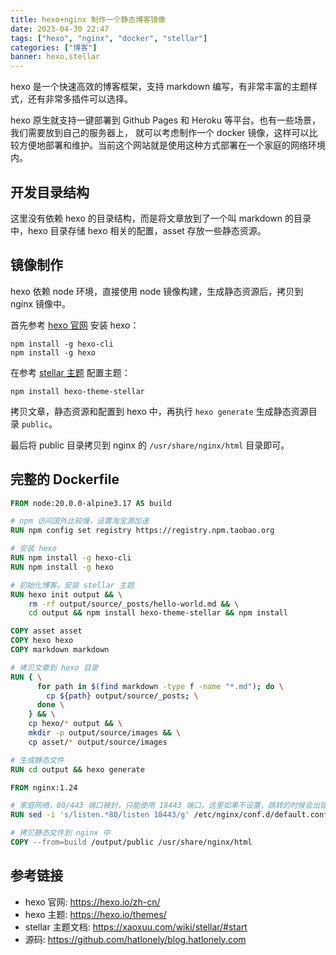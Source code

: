 ```yaml
---
title: hexo+nginx 制作一个静态博客镜像
date: 2023-04-30 22:47
tags: ["hexo", "nginx", "docker", "stellar"]
categories: ["博客"]
banner: hexo,stellar
---
```


hexo 是一个快速高效的博客框架，支持 markdown 编写，有非常丰富的主题样式，还有非常多插件可以选择。

hexo 原生就支持一键部署到 Github Pages 和 Heroku 等平台。也有一些场景，我们需要放到自己的服务器上，
就可以考虑制作一个 docker 镜像，这样可以比较方便地部署和维护。当前这个网站就是使用这种方式部署在一个家庭的网络环境内。

## 开发目录结构

这里没有依赖 hexo 的目录结构，而是将文章放到了一个叫 markdown 的目录中，hexo 目录存储 hexo 相关的配置，asset 存放一些静态资源。

## 镜像制作

hexo 依赖 node 环境，直接使用 node 镜像构建，生成静态资源后，拷贝到 nginx 镜像中。

首先参考 [hexo 官网](https://hexo.io/zh-cn/docs/) 安装 hexo：

```shell
npm install -g hexo-cli
npm install -g hexo
```

在参考 [stellar 主题](https://xaoxuu.com/wiki/stellar/theme-settings/) 配置主题：

```shell
npm install hexo-theme-stellar
```

拷贝文章，静态资源和配置到 hexo 中，再执行 `hexo generate` 生成静态资源目录 `public`。

最后将 public 目录拷贝到 nginx 的 `/usr/share/nginx/html` 目录即可。

## 完整的 Dockerfile

```dockerfile
FROM node:20.0.0-alpine3.17 AS build

# npm 访问国外比较慢，设置淘宝源加速
RUN npm config set registry https://registry.npm.taobao.org

# 安装 hexo
RUN npm install -g hexo-cli
RUN npm install -g hexo

# 初始化博客，安装 stellar 主题
RUN hexo init output && \
    rm -rf output/source/_posts/hello-world.md && \
    cd output && npm install hexo-theme-stellar && npm install

COPY asset asset
COPY hexo hexo
COPY markdown markdown

# 拷贝文章到 hexo 目录
RUN { \
      for path in $(find markdown -type f -name "*.md"); do \
	    cp ${path} output/source/_posts; \
	  done \
    } && \
    cp hexo/* output && \
	mkdir -p output/source/images && \
	cp asset/* output/source/images

# 生成静态文件
RUN cd output && hexo generate

FROM nginx:1.24

# 家庭网络，80/443 端口被封，只能使用 18443 端口，这里如果不设置，跳转的时候会出错
RUN sed -i 's/listen.*80/listen 18443/g' /etc/nginx/conf.d/default.conf

# 拷贝静态文件到 nginx 中
COPY --from=build /output/public /usr/share/nginx/html
```

## 参考链接

- hexo 官网: <https://hexo.io/zh-cn/>
- hexo 主题: <https://hexo.io/themes/>
- stellar 主题文档: <https://xaoxuu.com/wiki/stellar/#start>
- 源码: <https://github.com/hatlonely/blog.hatlonely.com>
